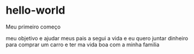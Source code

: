 # hello-world
Meu primeiro   começo 

meu objetivo  e  ajudar  meus pais  a segui a vida e eu quero juntar dinheiro para comprar um carro e ter ma vida boa com a minha familia 
